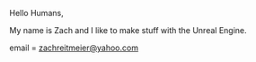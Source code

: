Hello Humans,

My name is Zach and I like to make stuff with the Unreal Engine.  

email = zachreitmeier@yahoo.com

<!---
Indicaza/Indicaza is a ✨ special ✨ repository because its `README.md` (this file) appears on your GitHub profile.
You can click the Preview link to take a look at your changes.
--->
